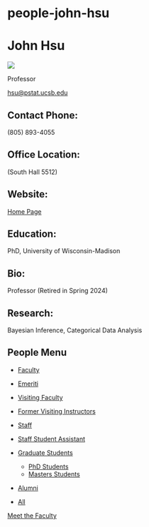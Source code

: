 # people-john-hsu

# John Hsu

![](https://www.pstat.ucsb.edu/sites/default/files/styles/people_node/public/people/photo/hsu.jpg?itok=LmU4wAyy)

Professor

[hsu@pstat.ucsb.edu](mailto:hsu@pstat.ucsb.edu)

## Contact Phone:

(805) 893-4055

## Office Location:

(South Hall 5512)

## Website:

[Home Page](http://www.pstat.ucsb.edu/faculty/John_Hsu/)

## Education:

PhD, University of Wisconsin-Madison

## Bio:

Professor (Retired in Spring 2024) 

## Research:

Bayesian Inference, Categorical Data Analysis

## People Menu

- [Faculty](/people/academic "Faculty")
- [Emeriti](/people/emeriti "Emeriti")
- [Visiting Faculty](/people/visiting "Visiting Faculty")
- [Former Visiting Instructors](/people/lecturer "Former Visiting Instructors")
- [Staff](/people/staff)
- [Staff Student Assistant](/people/researcher "Staff Student Assistant")
- [Graduate Students](/people/student "Graduate Students")
  
  - [PhD Students](/people/student/phd "PhD Students")
  - [Masters Students](/people/student/masters "Masters Students")
- [Alumni](/people/alumni)
- [All](/people/all)

[Meet the Faculty](/people/meet-the-faculty)